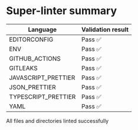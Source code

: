 # Super-linter summary

| Language            | Validation result |
| ------------------- | ----------------- |
| EDITORCONFIG        | Pass ✅           |
| ENV                 | Pass ✅           |
| GITHUB_ACTIONS      | Pass ✅           |
| GITLEAKS            | Pass ✅           |
| JAVASCRIPT_PRETTIER | Pass ✅           |
| JSON_PRETTIER       | Pass ✅           |
| TYPESCRIPT_PRETTIER | Pass ✅           |
| YAML                | Pass ✅           |

All files and directories linted successfully
